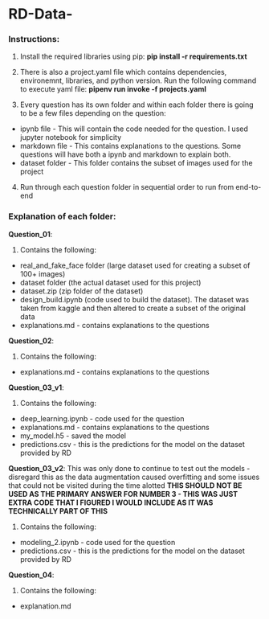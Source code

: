 # RD-Data-

### Instructions:
1. Install the required libraries using pip:
        **pip install -r requirements.txt**
2. There is also a project.yaml file which contains dependencies, environemnt, libraries, and python version. Run the following command to execute yaml file: 
        **pipenv run invoke -f projects.yaml**

3. Every question has its own folder and within each folder there is going to be a few files depending on the question: 
+ ipynb file - This will contain the code needed for the question. I used jupyter notebook for simplicity 
+ markdown file - This contains explanations to the questions. Some questions will have both a ipynb and markdown to explain both. 
+ dataset folder - This folder contains the subset of images used for the project 

4. Run through each question folder in sequential order to run from end-to-end

### Explanation of each folder: 
**Question_01**: 
1. Contains the following: 
+ real_and_fake_face folder (large dataset used for creating a subset of 100+ images)
+ dataset folder (the actual dataset used for this project) 
+ dataset.zip (zip folder of the dataset) 
+ design_build.ipynb (code used to build the dataset). The dataset was taken from kaggle and then altered to create a subset of the original data 
+ explanations.md - contains explanations to the questions 

**Question_02**: 
1. Contains the following: 
+ explanations.md - contains explanations to the questions 

**Question_03_v1**: 
1. Contains the following: 
+ deep_learning.ipynb - code used for the question 
+ explanations.md - contains explanations to the questions 
+ my_model.h5 - saved the model 
+ predictions.csv - this is the predictions for the model on the dataset provided by RD


**Question_03_v2**: This was only done to continue to test out the models - disregard this as the data augmentation caused overfitting and some issues that could not be visited during the time alotted 
**THIS SHOULD NOT BE USED AS THE PRIMARY ANSWER FOR NUMBER 3 - THIS WAS JUST EXTRA CODE THAT I FIGURED I WOULD INCLUDE AS IT WAS TECHNICALLY PART OF THIS**
1. Contains the following: 
+ modeling_2.ipynb - code used for the question 
+ predictions.csv - this is the predictions for the model on the dataset provided by RD

**Question_04**: 
1. Contains the following: 
+ explanation.md



